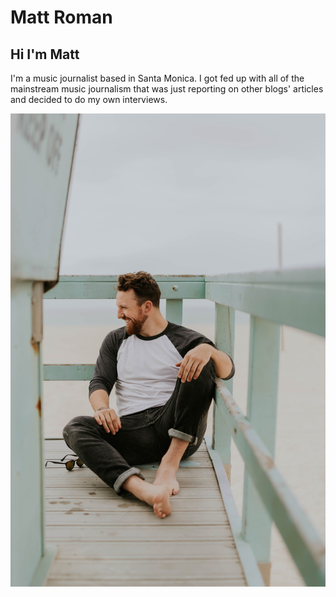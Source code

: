 # Matt Roman

## Hi I'm Matt

I'm a music journalist based in Santa Monica. I got fed up with all of the mainstream music journalism that was just reporting on other blogs' articles and decided to do my own interviews.

[![Alt text](/MattHeadshot.jpg)](https://musictechnews.github.io/)


